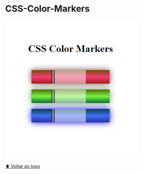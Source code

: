 # CSS-Color-Markers


  
<img src="./color-makers.png">








[⬆ Voltar ao topo](#nome-do-projeto)<br><br>